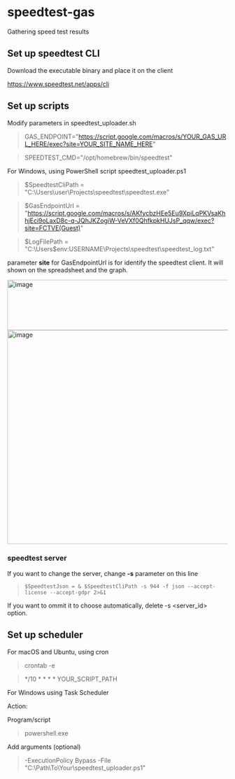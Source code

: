 # speedtest-gas
Gathering speed test results

## Set up speedtest CLI
Download the executable binary and place it on the client

https://www.speedtest.net/apps/cli

## Set up scripts
Modify parameters in speedtest_uploader.sh

> GAS_ENDPOINT="https://script.google.com/macros/s/YOUR_GAS_URL_HERE/exec?site=YOUR_SITE_NAME_HERE"

> SPEEDTEST_CMD="/opt/homebrew/bin/speedtest"

For Windows, using PowerShell script speedtest_uploader.ps1

> $SpeedtestCliPath = "C:\Users\user\Projects\speedtest\speedtest.exe"

> $GasEndpointUrl = "https://script.google.com/macros/s/AKfycbzHEe5Eu9XpiLqPKVsaKhhjEci9oLaxD8c-q-JQhJKZogiW-VeVXf0QhfkpkHUJsP_qqw/exec?site=FCTVE(Guest)"

> $LogFilePath = "C:\Users\$env:USERNAME\Projects\speedtest\speedtest_log.txt"

parameter **site** for GasEndpointUrl is for identify the speedtest client. It will shown on the spreadsheet and the graph.

<img width="589" height="115" alt="image" src="https://github.com/user-attachments/assets/936f232b-0ce4-4476-b3ba-b91d62cd430a" />

<img width="1030" height="489" alt="image" src="https://github.com/user-attachments/assets/f8c98dca-58c8-4cf9-8b62-de4a0a1f2ac5" />

### speedtest server

If you want to change the server, change **-s** parameter on this line

>     $SpeedtestJson = & $SpeedtestCliPath -s 944 -f json --accept-license --accept-gdpr 2>&1

If you want to ommit it to choose automatically, delete -s <server_id> option.

## Set up scheduler

For macOS and Ubuntu, using cron

> crontab -e

> */10 * * * * YOUR_SCRIPT_PATH

For Windows using Task Scheduler

Action:

Program/script

> powershell.exe

Add arguments (optional) 

> -ExecutionPolicy Bypass -File "C:\Path\To\Your\speedtest_uploader.ps1"


